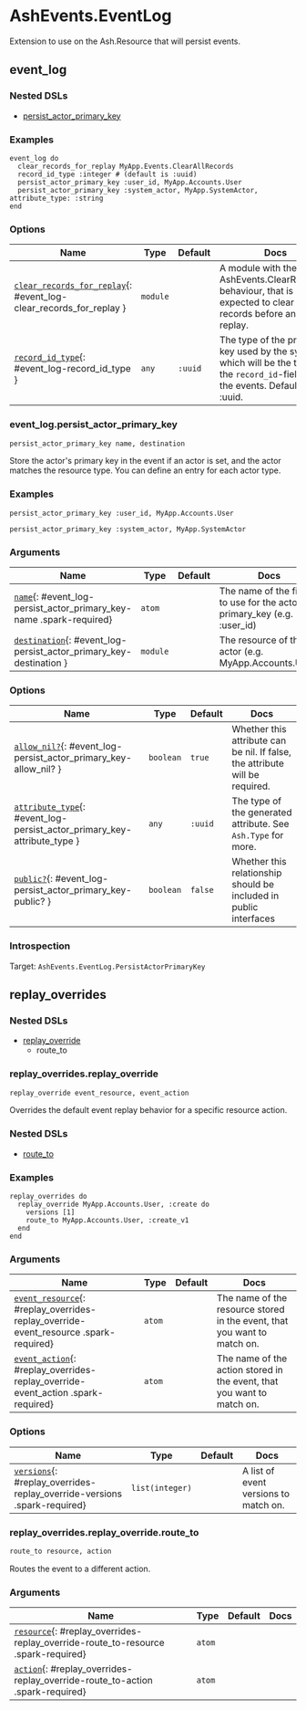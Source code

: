 <!--
This file was generated by Spark. Do not edit it by hand.
-->
# AshEvents.EventLog

Extension to use on the Ash.Resource that will persist events.


## event_log


### Nested DSLs
 * [persist_actor_primary_key](#event_log-persist_actor_primary_key)


### Examples
```
event_log do
  clear_records_for_replay MyApp.Events.ClearAllRecords
  record_id_type :integer # (default is :uuid)
  persist_actor_primary_key :user_id, MyApp.Accounts.User
  persist_actor_primary_key :system_actor, MyApp.SystemActor, attribute_type: :string
end

```




### Options

| Name | Type | Default | Docs |
|------|------|---------|------|
| [`clear_records_for_replay`](#event_log-clear_records_for_replay){: #event_log-clear_records_for_replay } | `module` |  | A module with the AshEvents.ClearRecords-behaviour, that is expected to clear all records before an event replay. |
| [`record_id_type`](#event_log-record_id_type){: #event_log-record_id_type } | `any` | `:uuid` | The type of the primary key used by the system, which will be the type of the `record_id`-field on the events. Defaults to :uuid. |



### event_log.persist_actor_primary_key
```elixir
persist_actor_primary_key name, destination
```


Store the actor's primary key in the event if an actor is set, and the actor matches the resource type. You can define an entry for each actor type.



### Examples
```
persist_actor_primary_key :user_id, MyApp.Accounts.User
```

```
persist_actor_primary_key :system_actor, MyApp.SystemActor
```



### Arguments

| Name | Type | Default | Docs |
|------|------|---------|------|
| [`name`](#event_log-persist_actor_primary_key-name){: #event_log-persist_actor_primary_key-name .spark-required} | `atom` |  | The name of the field to use for the actor primary_key (e.g. :user_id) |
| [`destination`](#event_log-persist_actor_primary_key-destination){: #event_log-persist_actor_primary_key-destination } | `module` |  | The resource of the actor (e.g. MyApp.Accounts.User) |
### Options

| Name | Type | Default | Docs |
|------|------|---------|------|
| [`allow_nil?`](#event_log-persist_actor_primary_key-allow_nil?){: #event_log-persist_actor_primary_key-allow_nil? } | `boolean` | `true` | Whether this attribute can be nil. If false, the attribute will be required. |
| [`attribute_type`](#event_log-persist_actor_primary_key-attribute_type){: #event_log-persist_actor_primary_key-attribute_type } | `any` | `:uuid` | The type of the generated attribute. See `Ash.Type` for more. |
| [`public?`](#event_log-persist_actor_primary_key-public?){: #event_log-persist_actor_primary_key-public? } | `boolean` | `false` | Whether this relationship should be included in public interfaces |





### Introspection

Target: `AshEvents.EventLog.PersistActorPrimaryKey`




## replay_overrides


### Nested DSLs
 * [replay_override](#replay_overrides-replay_override)
   * route_to





### replay_overrides.replay_override
```elixir
replay_override event_resource, event_action
```


Overrides the default event replay behavior for a specific resource action.

### Nested DSLs
 * [route_to](#replay_overrides-replay_override-route_to)


### Examples
```
replay_overrides do
  replay_override MyApp.Accounts.User, :create do
    versions [1]
    route_to MyApp.Accounts.User, :create_v1
  end
end

```



### Arguments

| Name | Type | Default | Docs |
|------|------|---------|------|
| [`event_resource`](#replay_overrides-replay_override-event_resource){: #replay_overrides-replay_override-event_resource .spark-required} | `atom` |  | The name of the resource stored in the event, that you want to match on. |
| [`event_action`](#replay_overrides-replay_override-event_action){: #replay_overrides-replay_override-event_action .spark-required} | `atom` |  | The name of the action stored in the event, that you want to match on. |
### Options

| Name | Type | Default | Docs |
|------|------|---------|------|
| [`versions`](#replay_overrides-replay_override-versions){: #replay_overrides-replay_override-versions .spark-required} | `list(integer)` |  | A list of event versions to match on. |


### replay_overrides.replay_override.route_to
```elixir
route_to resource, action
```


Routes the event to a different action.






### Arguments

| Name | Type | Default | Docs |
|------|------|---------|------|
| [`resource`](#replay_overrides-replay_override-route_to-resource){: #replay_overrides-replay_override-route_to-resource .spark-required} | `atom` |  |  |
| [`action`](#replay_overrides-replay_override-route_to-action){: #replay_overrides-replay_override-route_to-action .spark-required} | `atom` |  |  |















<style type="text/css">.spark-required::after { content: "*"; color: red !important; }</style>
